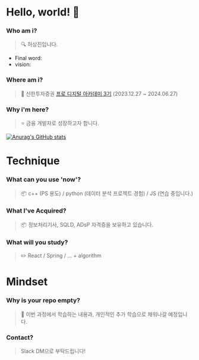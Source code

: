 # Hello, world! 👋

### Who am i?

> 🔍 허상진입니다.
* Final word:
* vision:

### Where am i?

> 🌱 신한투자증권 <a href="https://prodigitalacademy.oopy.io/">프로 디지털 아카데미 3기</a> (2023.12.27 ~ 2024.06.27)

### Why i'm here?

> ⭐ 금융 개발자로 성장하고자 합니다.

[![Anurag's GitHub stats](https://github-readme-stats.vercel.app/api?username=bookeers)](https://github.com/anuraghazra/github-readme-stats)

# Technique

### What can you use 'now'?

> 📦 c++ (PS 용도) / python (데이터 분석 프로젝트 경험) / JS (연습 중입니다.)


### What I've Acquired?

> 📦 정보처리기사, SQLD, ADsP 자격증을 보유하고 있습니다.


### What will you study?

> ✏️ React / Spring / ... + algorithm

# Mindset

### Why is your repo empty?

> 💭 이번 과정에서 학습하는 내용과, 개인적인 추가 학습으로 채워나갈 예정입니다.

### Contact?

> Slack DM으로 부탁드립니다!
